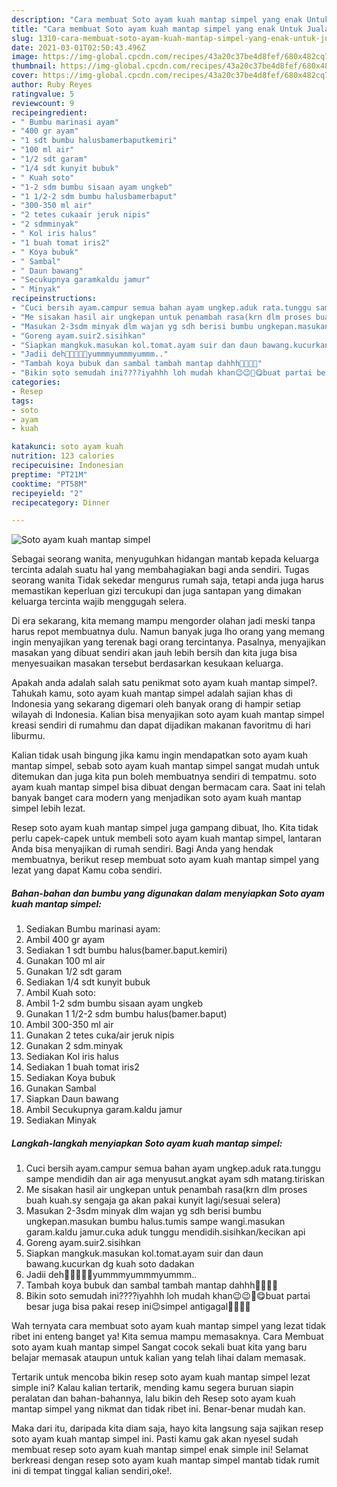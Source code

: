 ```yaml
---
description: "Cara membuat Soto ayam kuah mantap simpel yang enak Untuk Jualan"
title: "Cara membuat Soto ayam kuah mantap simpel yang enak Untuk Jualan"
slug: 1310-cara-membuat-soto-ayam-kuah-mantap-simpel-yang-enak-untuk-jualan
date: 2021-03-01T02:50:43.496Z
image: https://img-global.cpcdn.com/recipes/43a20c37be4d8fef/680x482cq70/soto-ayam-kuah-mantap-simpel-foto-resep-utama.jpg
thumbnail: https://img-global.cpcdn.com/recipes/43a20c37be4d8fef/680x482cq70/soto-ayam-kuah-mantap-simpel-foto-resep-utama.jpg
cover: https://img-global.cpcdn.com/recipes/43a20c37be4d8fef/680x482cq70/soto-ayam-kuah-mantap-simpel-foto-resep-utama.jpg
author: Ruby Reyes
ratingvalue: 5
reviewcount: 9
recipeingredient:
- " Bumbu marinasi ayam"
- "400 gr ayam"
- "1 sdt bumbu halusbamerbaputkemiri"
- "100 ml air"
- "1/2 sdt garam"
- "1/4 sdt kunyit bubuk"
- " Kuah soto"
- "1-2 sdm bumbu sisaan ayam ungkeb"
- "1 1/2-2 sdm bumbu halusbamerbaput"
- "300-350 ml air"
- "2 tetes cukaair jeruk nipis"
- "2 sdmminyak"
- " Kol iris halus"
- "1 buah tomat iris2"
- " Koya bubuk"
- " Sambal"
- " Daun bawang"
- "Secukupnya garamkaldu jamur"
- " Minyak"
recipeinstructions:
- "Cuci bersih ayam.campur semua bahan ayam ungkep.aduk rata.tunggu sampe mendidih dan air aga menyusut.angkat ayam sdh matang.tiriskan"
- "Me sisakan hasil air ungkepan untuk penambah rasa(krn dlm proses buah kuah.sy sengaja ga akan pakai kunyit lagi/sesuai selera)"
- "Masukan 2-3sdm minyak dlm wajan yg sdh berisi bumbu ungkepan.masukan bumbu halus.tumis sampe wangi.masukan garam.kaldu jamur.cuka aduk tunggu mendidih.sisihkan/kecikan api"
- "Goreng ayam.suir2.sisihkan"
- "Siapkan mangkuk.masukan kol.tomat.ayam suir dan daun bawang.kucurkan dg kuah soto dadakan"
- "Jadii deh🤤🤤🤤🤤🤤yummmyummmyummm.."
- "Tambah koya bubuk dan sambal tambah mantap dahhh🤤🤤🤤🤤"
- "Bikin soto semudah ini????iyahhh loh mudah khan😉😉🤗😋buat partai besar juga bisa pakai resep ini😉simpel antigagal🤗🤗🤗🤗"
categories:
- Resep
tags:
- soto
- ayam
- kuah

katakunci: soto ayam kuah 
nutrition: 123 calories
recipecuisine: Indonesian
preptime: "PT21M"
cooktime: "PT58M"
recipeyield: "2"
recipecategory: Dinner

---
```



![Soto ayam kuah mantap simpel](https://img-global.cpcdn.com/recipes/43a20c37be4d8fef/680x482cq70/soto-ayam-kuah-mantap-simpel-foto-resep-utama.jpg)

Sebagai seorang wanita, menyuguhkan hidangan mantab kepada keluarga tercinta adalah suatu hal yang membahagiakan bagi anda sendiri. Tugas seorang  wanita Tidak sekedar mengurus rumah saja, tetapi anda juga harus memastikan keperluan gizi tercukupi dan juga santapan yang dimakan keluarga tercinta wajib menggugah selera.

Di era  sekarang, kita memang mampu mengorder olahan jadi meski tanpa harus repot membuatnya dulu. Namun banyak juga lho orang yang memang ingin menyajikan yang terenak bagi orang tercintanya. Pasalnya, menyajikan masakan yang dibuat sendiri akan jauh lebih bersih dan kita juga bisa menyesuaikan masakan tersebut berdasarkan kesukaan keluarga. 



Apakah anda adalah salah satu penikmat soto ayam kuah mantap simpel?. Tahukah kamu, soto ayam kuah mantap simpel adalah sajian khas di Indonesia yang sekarang digemari oleh banyak orang di hampir setiap wilayah di Indonesia. Kalian bisa menyajikan soto ayam kuah mantap simpel kreasi sendiri di rumahmu dan dapat dijadikan makanan favoritmu di hari liburmu.

Kalian tidak usah bingung jika kamu ingin mendapatkan soto ayam kuah mantap simpel, sebab soto ayam kuah mantap simpel sangat mudah untuk ditemukan dan juga kita pun boleh membuatnya sendiri di tempatmu. soto ayam kuah mantap simpel bisa dibuat dengan bermacam cara. Saat ini telah banyak banget cara modern yang menjadikan soto ayam kuah mantap simpel lebih lezat.

Resep soto ayam kuah mantap simpel juga gampang dibuat, lho. Kita tidak perlu capek-capek untuk membeli soto ayam kuah mantap simpel, lantaran Anda bisa menyajikan di rumah sendiri. Bagi Anda yang hendak membuatnya, berikut resep membuat soto ayam kuah mantap simpel yang lezat yang dapat Kamu coba sendiri.

<!--inarticleads1-->

##### Bahan-bahan dan bumbu yang digunakan dalam menyiapkan Soto ayam kuah mantap simpel:

1. Sediakan  Bumbu marinasi ayam:
1. Ambil 400 gr ayam
1. Sediakan 1 sdt bumbu halus(bamer.baput.kemiri)
1. Gunakan 100 ml air
1. Gunakan 1/2 sdt garam
1. Sediakan 1/4 sdt kunyit bubuk
1. Ambil  Kuah soto:
1. Ambil 1-2 sdm bumbu sisaan ayam ungkeb
1. Gunakan 1 1/2-2 sdm bumbu halus(bamer.baput)
1. Ambil 300-350 ml air
1. Gunakan 2 tetes cuka/air jeruk nipis
1. Gunakan 2 sdm.minyak
1. Sediakan  Kol iris halus
1. Sediakan 1 buah tomat iris2
1. Sediakan  Koya bubuk
1. Gunakan  Sambal
1. Siapkan  Daun bawang
1. Ambil Secukupnya garam.kaldu jamur
1. Sediakan  Minyak




<!--inarticleads2-->

##### Langkah-langkah menyiapkan Soto ayam kuah mantap simpel:

1. Cuci bersih ayam.campur semua bahan ayam ungkep.aduk rata.tunggu sampe mendidih dan air aga menyusut.angkat ayam sdh matang.tiriskan
1. Me sisakan hasil air ungkepan untuk penambah rasa(krn dlm proses buah kuah.sy sengaja ga akan pakai kunyit lagi/sesuai selera)
1. Masukan 2-3sdm minyak dlm wajan yg sdh berisi bumbu ungkepan.masukan bumbu halus.tumis sampe wangi.masukan garam.kaldu jamur.cuka aduk tunggu mendidih.sisihkan/kecikan api
1. Goreng ayam.suir2.sisihkan
1. Siapkan mangkuk.masukan kol.tomat.ayam suir dan daun bawang.kucurkan dg kuah soto dadakan
1. Jadii deh🤤🤤🤤🤤🤤yummmyummmyummm..
1. Tambah koya bubuk dan sambal tambah mantap dahhh🤤🤤🤤🤤
1. Bikin soto semudah ini????iyahhh loh mudah khan😉😉🤗😋buat partai besar juga bisa pakai resep ini😉simpel antigagal🤗🤗🤗🤗




Wah ternyata cara membuat soto ayam kuah mantap simpel yang lezat tidak ribet ini enteng banget ya! Kita semua mampu memasaknya. Cara Membuat soto ayam kuah mantap simpel Sangat cocok sekali buat kita yang baru belajar memasak ataupun untuk kalian yang telah lihai dalam memasak.

Tertarik untuk mencoba bikin resep soto ayam kuah mantap simpel lezat simple ini? Kalau kalian tertarik, mending kamu segera buruan siapin peralatan dan bahan-bahannya, lalu bikin deh Resep soto ayam kuah mantap simpel yang nikmat dan tidak ribet ini. Benar-benar mudah kan. 

Maka dari itu, daripada kita diam saja, hayo kita langsung saja sajikan resep soto ayam kuah mantap simpel ini. Pasti kamu gak akan nyesel sudah membuat resep soto ayam kuah mantap simpel enak simple ini! Selamat berkreasi dengan resep soto ayam kuah mantap simpel mantab tidak rumit ini di tempat tinggal kalian sendiri,oke!.

